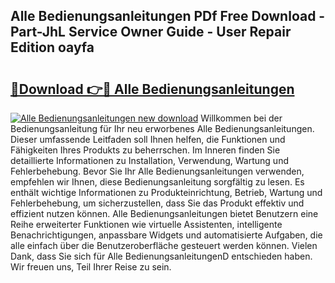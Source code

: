 ## Alle Bedienungsanleitungen PDf Free Download - Part-JhL Service Owner Guide - User Repair Edition oayfa

# <h2><a href="http://df1ml4m.blite.top/?on=Alle+Bedienungsanleitungen">🔗Download 👉🔴 Alle Bedienungsanleitungen</a></h2>

[![Alle Bedienungsanleitungen new download](https://i.imgur.com/lujVjoI.png)](http://df1ml4m.blite.top/?on=Alle+Bedienungsanleitungen)
Willkommen bei der Bedienungsanleitung für Ihr neu erworbenes Alle Bedienungsanleitungen. Dieser umfassende Leitfaden soll Ihnen helfen, die Funktionen und Fähigkeiten Ihres Produkts zu beherrschen. Im Inneren finden Sie detaillierte Informationen zu Installation, Verwendung, Wartung und Fehlerbehebung. Bevor Sie Ihr Alle Bedienungsanleitungen verwenden, empfehlen wir Ihnen, diese Bedienungsanleitung sorgfältig zu lesen. Es enthält wichtige Informationen zu Produkteinrichtung, Betrieb, Wartung und Fehlerbehebung, um sicherzustellen, dass Sie das Produkt effektiv und effizient nutzen können. Alle Bedienungsanleitungen bietet Benutzern eine Reihe erweiterter Funktionen wie virtuelle Assistenten, intelligente Benachrichtigungen, anpassbare Widgets und automatisierte Aufgaben, die alle einfach über die Benutzeroberfläche gesteuert werden können. Vielen Dank, dass Sie sich für Alle BedienungsanleitungenD entschieden haben. Wir freuen uns, Teil Ihrer Reise zu sein.
